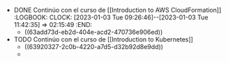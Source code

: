 - DONE Continúo con el curso de [[Introduction to AWS CloudFormation]]
  :LOGBOOK:
  CLOCK: [2023-01-03 Tue 09:26:46]--[2023-01-03 Tue 11:42:35] =>  02:15:49
  :END:
	- ((63add73d-eb2d-404e-acd2-470736e906ed))
- TODO Continúo con el curso de [[Introduction to Kubernetes]]
	- ((63920327-2c0b-4220-a7d5-d32b92d8e9dd))
	-